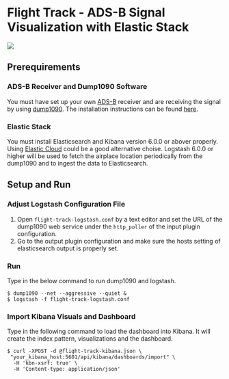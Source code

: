 # Flight Track - ADS-B Signal Visualization with Elastic Stack

![](https://raw.githubusercontent.com/kosho/flight-track/master/flight-track-screenshot.png)

## Prerequirements

### ADS-B Receiver and Dump1090 Software

You must have set up your own [ADS-B](https://www.faa.gov/nextgen/programs/adsb/) receiver and are receiving the signal by using [dump1090](https://github.com/antirez/dump1090). The installation instructions can be found [here](https://www.flightradar24.com/build-your-own).

### Elastic Stack

You must install Elasticsearch and Kibana version 6.0.0 or abover properly. Using [Elastic Cloud](http://cloud.elastic.co) could be a good alternative choise. Logstash 6.0.0 or higher will be used to fetch the airplace location periodically from the dump1090 and to ingest the data to Elasticsearch. 

## Setup and Run

### Adjust Logstash Configuration File

1. Open `flight-track-logstash.conf` by a text editor and set the URL of the dump1090 web service under the `http_poller` of the input plugin configuration.
2. Go to the output plugin configuration and make sure the hosts setting of elasticsearch output is properly set.

### Run

Type in the below command to run dump1090 and logstash.

```
$ dump1090 --net --aggressive --quiet &
$ logstash -f flight-track-logstash.conf
```

### Import Kibana Visuals and Dashboard

Type in the following command to load the dashboard into Kibana. It will create the index pattern, visualizations and the dashboard.

```
$ curl -XPOST -d @flight-track-kibana.json \
 "your_kibana_host:5601/api/kibana/dashboards/import" \
  -H 'kbn-xsrf: true' \
  -H 'Content-type: application/json'
```
